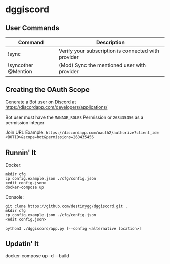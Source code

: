 # dggiscord

## User Commands

| Command             | Description                                         |
| ------------------- | --------------------------------------------------- |
| !sync               | Verify your subscription is connected with provider |
| !syncother @Mention | (Mod) Sync the mentioned user with provider         |

## Creating the OAuth Scope

Generate a Bot user on Discord at https://discordapp.com/developers/applications/

Bot user must have the `MANAGE_ROLES` Permission or `268435456` as a permission integer

Join URL Example: `https://discordapp.com/oauth2/authorize?client_id=<BOTID>&scope=bot&permissions=268435456`

## Runnin' It

Docker:

```
mkdir cfg
cp config.example.json ./cfg/config.json
<edit config.json>
docker-compose up
```

Console:

```
git clone https://github.com/destinygg/dggiscord.git .
mkdir cfg
cp config.example.json ./cfg/config.json
<edit config.json>

python3 ./dggiscord/app.py [--config <alternative location>]
```

## Updatin' It

docker-compose up -d --build
